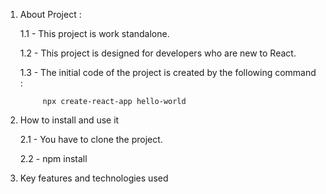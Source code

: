 
1) About Project :

      1.1 - This project is work standalone.
   
      1.2 - This project is designed for developers who are new to React.
   
      1.3 - The initial code of the project is created by the following command :

            npx create-react-app hello-world 


3) How to install and use it

    2.1 - You have to clone the project.

    2.2 - npm install



4) Key features and technologies used

